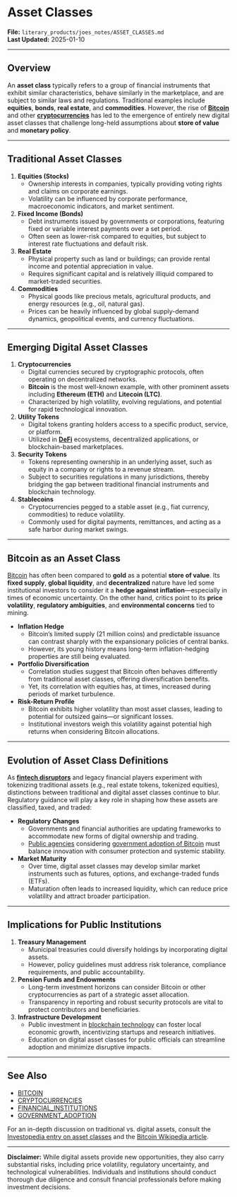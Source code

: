 # Asset Classes

**File:** `literary_products/joes_notes/ASSET_CLASSES.md`\
**Last Updated:** 2025-01-10

***

## Overview

An **asset class** typically refers to a group of financial instruments that exhibit similar characteristics, behave similarly in the marketplace, and are subject to similar laws and regulations. Traditional examples include **equities**, **bonds**, **real estate**, and **commodities**. However, the rise of [**Bitcoin**](../crypto_economics/bitcoin.md) and other [**cryptocurrencies**](../crypto/cryptocurrencies.md) has led to the emergence of entirely new digital asset classes that challenge long-held assumptions about **store of value** and **monetary policy**.

***

## Traditional Asset Classes

1. **Equities (Stocks)**
   * Ownership interests in companies, typically providing voting rights and claims on corporate earnings.
   * Volatility can be influenced by corporate performance, macroeconomic indicators, and market sentiment.
2. **Fixed Income (Bonds)**
   * Debt instruments issued by governments or corporations, featuring fixed or variable interest payments over a set period.
   * Often seen as lower-risk compared to equities, but subject to interest rate fluctuations and default risk.
3. **Real Estate**
   * Physical property such as land or buildings; can provide rental income and potential appreciation in value.
   * Requires significant capital and is relatively illiquid compared to market-traded securities.
4. **Commodities**
   * Physical goods like precious metals, agricultural products, and energy resources (e.g., oil, natural gas).
   * Prices can be heavily influenced by global supply-demand dynamics, geopolitical events, and currency fluctuations.

***

## Emerging Digital Asset Classes

1. **Cryptocurrencies**
   * Digital currencies secured by cryptographic protocols, often operating on decentralized networks.
   * **Bitcoin** is the most well-known example, with other prominent assets including **Ethereum (ETH)** and **Litecoin (LTC)**.
   * Characterized by high volatility, evolving regulations, and potential for rapid technological innovation.
2. **Utility Tokens**
   * Digital tokens granting holders access to a specific product, service, or platform.
   * Utilized in [**DeFi**](../DEFI_BASICS.md) ecosystems, decentralized applications, or blockchain-based marketplaces.
3. **Security Tokens**
   * Tokens representing ownership in an underlying asset, such as equity in a company or rights to a revenue stream.
   * Subject to securities regulations in many jurisdictions, thereby bridging the gap between traditional financial instruments and blockchain technology.
4. **Stablecoins**
   * Cryptocurrencies pegged to a stable asset (e.g., fiat currency, commodities) to reduce volatility.
   * Commonly used for digital payments, remittances, and acting as a safe harbor during market swings.

***

## Bitcoin as an Asset Class

[Bitcoin](../crypto_economics/bitcoin.md) has often been compared to **gold** as a potential **store of value**. Its **fixed supply**, **global liquidity**, and **decentralized** nature have led some institutional investors to consider it a **hedge against inflation**—especially in times of economic uncertainty. On the other hand, critics point to its **price volatility**, **regulatory ambiguities**, and **environmental concerns** tied to mining.

* **Inflation Hedge**
  * Bitcoin’s limited supply (21 million coins) and predictable issuance can contrast sharply with the expansionary policies of central banks.
  * However, its young history means long-term inflation-hedging properties are still being evaluated.
* **Portfolio Diversification**
  * Correlation studies suggest that Bitcoin often behaves differently from traditional asset classes, offering diversification benefits.
  * Yet, its correlation with equities has, at times, increased during periods of market turbulence.
* **Risk-Return Profile**
  * Bitcoin exhibits higher volatility than most asset classes, leading to potential for outsized gains—or significant losses.
  * Institutional investors weigh this volatility against potential high returns when considering Bitcoin allocations.

***

## Evolution of Asset Class Definitions

As [**fintech disruptors**](../FINTECH_INNOVATORS.md) and legacy financial players experiment with tokenizing traditional assets (e.g., real estate tokens, tokenized equities), distinctions between traditional and digital asset classes continue to blur. Regulatory guidance will play a key role in shaping how these assets are classified, taxed, and traded:

* **Regulatory Changes**
  * Governments and financial authorities are updating frameworks to accommodate new forms of digital ownership and trading.
  * [Public agencies](public_agencies.md) considering [government adoption of Bitcoin](government_adoption.md) must balance innovation with consumer protection and systemic stability.
* **Market Maturity**
  * Over time, digital asset classes may develop similar market instruments such as futures, options, and exchange-traded funds (ETFs).
  * Maturation often leads to increased liquidity, which can reduce price volatility and attract broader participation.

***

## Implications for Public Institutions

1. **Treasury Management**
   * Municipal treasuries could diversify holdings by incorporating digital assets.
   * However, policy guidelines must address risk tolerance, compliance requirements, and public accountability.
2. **Pension Funds and Endowments**
   * Long-term investment horizons can consider Bitcoin or other cryptocurrencies as part of a strategic asset allocation.
   * Transparency in reporting and robust security protocols are vital to protect contributors and beneficiaries.
3. **Infrastructure Development**
   * Public investment in [blockchain technology](../BLOCKCHAIN_SCALABILITY.md) can foster local economic growth, incentivizing startups and research initiatives.
   * Education on digital asset classes for public officials can streamline adoption and minimize disruptive impacts.

***

## See Also

* [BITCOIN](../crypto_economics/bitcoin.md)
* [CRYPTOCURRENCIES](../crypto/cryptocurrencies.md)
* [FINANCIAL\_INSTITUTIONS](../strategy/financial_institutions.md)
* [GOVERNMENT\_ADOPTION](government_adoption.md)

For an in-depth discussion on traditional vs. digital assets, consult the [Investopedia entry on asset classes](https://www.investopedia.com/terms/a/assetclasses.asp) and the [Bitcoin Wikipedia article](https://en.wikipedia.org/wiki/Bitcoin).

***

**Disclaimer:** While digital assets provide new opportunities, they also carry substantial risks, including price volatility, regulatory uncertainty, and technological vulnerabilities. Individuals and institutions should conduct thorough due diligence and consult financial professionals before making investment decisions.
